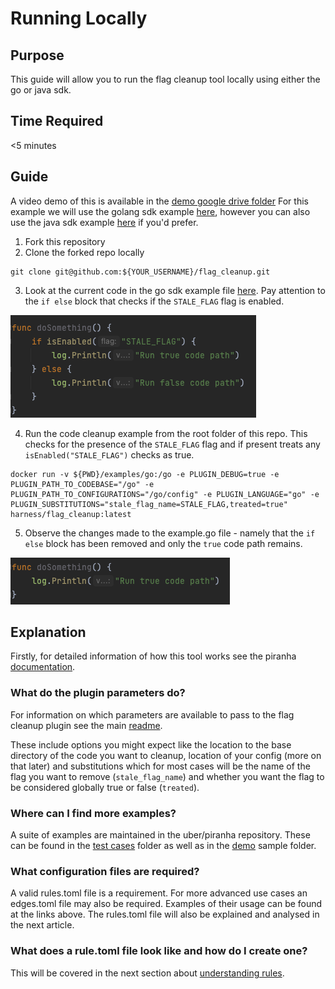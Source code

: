 # Running Locally

## Purpose
This guide will allow you to run the flag cleanup tool locally using either the go or java sdk.

## Time Required
<5 minutes 

## Guide
A video demo of this is available in the [demo google drive folder](https://drive.google.com/drive/folders/1tbnnQ3dbed0bMpNFE58oOvOUM6cBLD62?usp=sharing)
For this example we will use the golang sdk example [here](../examples/go), however you can also use the java sdk example [here](../examples/java) if you'd prefer.

1. Fork this repository
2. Clone the forked repo locally

```
git clone git@github.com:${YOUR_USERNAME}/flag_cleanup.git
```
3. Look at the current code in the go sdk example file [here](../examples/go/example.go). Pay attention to the `if else` block that checks if the `STALE_FLAG` flag is enabled.

![Before](./images/before.png "Before")

4. Run the code cleanup example from the root folder of this repo. This checks for the presence of the `STALE_FLAG` flag and if present treats any `isEnabled("STALE_FLAG")` checks as true.

```shell
docker run -v ${PWD}/examples/go:/go -e PLUGIN_DEBUG=true -e PLUGIN_PATH_TO_CODEBASE="/go" -e PLUGIN_PATH_TO_CONFIGURATIONS="/go/config" -e PLUGIN_LANGUAGE="go" -e PLUGIN_SUBSTITUTIONS="stale_flag_name=STALE_FLAG,treated=true" harness/flag_cleanup:latest
```

5. Observe the changes made to the example.go file - namely that the `if else` block has been removed and only the `true` code path remains. 

![After](./images/after.png "After")

## Explanation
Firstly, for detailed information of how this tool works see the piranha [documentation](https://github.com/uber/piranha/blob/master/POLYGLOT_README.md).

### What do the plugin parameters do?
For information on which parameters are available to pass to the flag cleanup plugin see the main [readme](../README.md#parameters). 

These include options you might expect like the location to the base directory of the code you want to cleanup, location of your config (more on that later) and substitutions which for most cases will be the name of the flag you want to remove (`stale_flag_name`) and whether you want the flag to be considered globally true or false (`treated`).

### Where can I find more examples?
A suite of examples are maintained in the uber/piranha repository. These can be found in the [test cases](https://github.com/uber/piranha/tree/master/test-resources) folder as well as in the [demo](https://github.com/uber/piranha/tree/master/demo) sample folder. 

### What configuration files are required?
A valid rules.toml file is a requirement. For more advanced use cases an edges.toml file may also be required. Examples of their usage can be found at the links above. The rules.toml file will also be explained and analysed in the next article.

### What does a rule.toml file look like and how do I create one?
This will be covered in the next section about [understanding rules](./2_understanding_rules.md).
